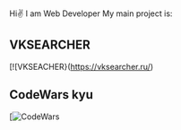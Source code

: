 Hi✌
I am Web Developer
My main project is:

## VKSEARCHER
[![VKSEACHER}(https://vksearcher.ru/)

## CodeWars kyu

[![CodeWars](https://user-images.githubusercontent.com/36971976/191863964-e7031d40-1c3d-41ec-98fd-6e14cd8a33a1.png)

